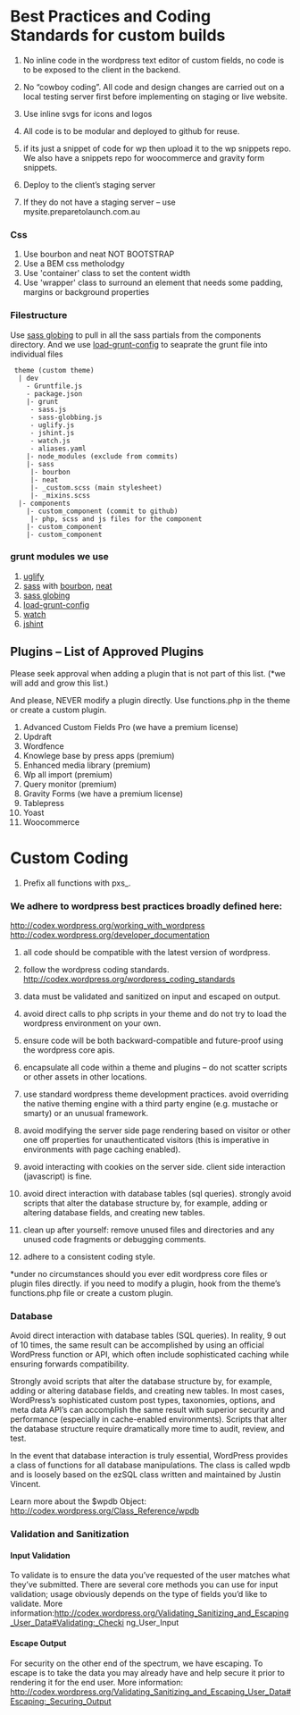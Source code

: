 # Best Practices and Coding Standards for custom builds
 
1. No inline code in the wordpress text editor of custom fields, no code is to be exposed to the client in the backend. 

1. No “cowboy coding”. All code and design changes are carried out on a local testing server first before implementing on staging or live website.

1. Use inline svgs for icons and logos 

1. All code is to be modular and deployed to github for reuse. 

1. if its just a snippet of code for wp then upload it to the wp snippets repo. We also have a snippets repo for woocommerce and gravity form snippets.

1. Deploy to the client’s staging server  

1. If they do not have a staging server – use mysite.preparetolaunch.com.au 


### Css
1. Use bourbon and neat NOT BOOTSTRAP  
1. Use a BEM css metholodgy
1. Use 'container' class to set the content width 
1. Use 'wrapper' class  to surround an element that needs some padding, margins or background properties 
 
### Filestructure
 Use [sass globing](https://github.com/DennisBecker/grunt-sass-globbing) to pull in all the sass partials from the components directory. And we use [load-grunt-config](https://github.com/firstandthird/load-grunt-config) to seaprate the grunt file into individual files
```
 theme (custom theme) 
  | dev  
    - Gruntfile.js  
    - package.json  
    |- grunt  
	 - sass.js  
	 - sass-globbing.js  
	 - uglify.js  
	 - jshint.js  
	 - watch.js  
	 - aliases.yaml  
    |- node_modules (exclude from commits) 
    |- sass 
	 |- bourbon 
	 |- neat  
	 |- _custom.scss (main stylesheet)
	 |- _mixins.scss 
  |- components 
    |- custom_component (commit to github) 
	 |- php, scss and js files for the component 
    |- custom_component 
    |- custom_component 
```
 
### grunt modules we use
1. [uglify](https://github.com/gruntjs/grunt-contrib-uglify)
1. [sass](https://github.com/sindresorhus/grunt-sass) with [bourbon](http://bourbon.io/), [neat](http://neat.bourbon.io/)
1. [sass globing](https://github.com/DennisBecker/grunt-sass-globbing)
1. [load-grunt-config](https://github.com/firstandthird/load-grunt-config)
1. [watch](https://github.com/gruntjs/grunt-contrib-watch)
1. [jshint](https://github.com/gruntjs/grunt-contrib-jshint)


## Plugins – List of Approved Plugins
Please seek approval when adding a plugin that is not part of this list. (*we will add and grow this list.)
 
And please, NEVER modify a plugin directly. Use functions.php in the theme or create a custom plugin.
 
1. Advanced Custom Fields Pro (we have a premium license)
1. Updraft
1. Wordfence 
1. Knowlege base by press apps (premium) 
1. Enhanced media library (premium) 
1. Wp all import (premium) 
1. Query monitor (premium) 
1. Gravity Forms   (we have a premium license)
1. Tablepress 
1. Yoast
1. Woocommerce
 
# Custom Coding
1.   Prefix all functions with pxs_.

### We adhere to wordpress best practices broadly defined here:

http://codex.wordpress.org/working_with_wordpress  http://codex.wordpress.org/developer_documentation  

1. all code should be compatible with the latest version of wordpress.

1. follow the wordpress coding standards.  http://codex.wordpress.org/wordpress_coding_standards

1. data must be validated and sanitized on input and escaped on output.

1. avoid direct calls to php scripts in your theme and do not try to load the wordpress environment on your own.
1. ensure code will be both backward-compatible and future-proof using the wordpress core apis.
1. encapsulate all code within a theme and plugins – do not scatter scripts or other assets in other locations.

1. use standard wordpress theme development practices. avoid overriding the native theming engine with a third party engine (e.g. mustache or smarty) or an unusual framework.

1. avoid modifying the server side page rendering based on visitor or other one off properties for unauthenticated visitors (this is imperative in environments with page caching enabled).

1. avoid interacting with cookies on the server side. client side interaction (javascript) is fine.

1. avoid direct interaction with database tables (sql queries). strongly avoid scripts that alter the database structure by, for example, adding or altering database fields, and creating new tables.

1. clean up after yourself: remove unused files and directories and any unused code fragments or debugging comments.

1. adhere to a consistent coding style.

*under no circumstances should you ever edit wordpress core files or plugin files directly. 
if you need to modify a plugin, hook from the theme’s functions.php file or create a custom plugin.

### Database

Avoid direct interaction with database tables (SQL queries). 
In reality, 9 out of 10 times, the same result can be accomplished by using an official WordPress function or API, which often include sophisticated caching while ensuring forwards compatibility.

Strongly avoid scripts that alter the database structure by, for example, adding or altering database fields, and creating new tables. In most cases, WordPress’s sophisticated custom post types, taxonomies, options, and meta data API’s can accomplish the same result with superior security and performance (especially in cache-enabled environments). Scripts that alter the database structure require dramatically more time to audit, review, and test.

In the event that database interaction is truly essential, WordPress provides a class of functions for all database manipulations. The class is called wpdb and is loosely based on the ezSQL class written and maintained by Justin Vincent.

Learn more about the $wpdb Object: http://codex.wordpress.org/Class_Reference/wpdb

### Validation and Sanitization

#### Input Validation
To validate is to ensure the data you’ve requested of the user matches what they’ve submitted. There are several core methods you can use for input validation; usage obviously depends on the type of fields you’d like to validate.
More
information:http://codex.wordpress.org/Validating_Sanitizing_and_Escaping_User_Data#Validating:_Checki ng_User_Input

#### Escape Output
For security on the other end of the spectrum, we have escaping. To escape is to take the data you may already have and help secure it prior to rendering it for the end user.
More information: http://codex.wordpress.org/Validating_Sanitizing_and_Escaping_User_Data#Escaping:_Securing_Output
